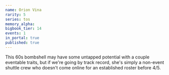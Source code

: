 ```yaml
---
name: Orion Vina
rarity: 5
series: tos
memory_alpha:
bigbook_tier: 14
events: 1
in_portal: true
published: true
---
```


This 60s bombshell may have some untapped potential with a couple eventable traits, but if we're going by track record, she's simply a non-event shuttle crew who doesn't come online for an established roster before 4/5.
